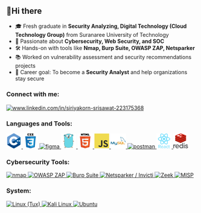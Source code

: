 ## 👋Hi there 

- 🎓 Fresh graduate in **Security Analyzing, Digital Technology (Cloud Technology Group)** from Suranaree University of Technology  
- 🔐 Passionate about **Cybersecurity, Web Security, and SOC**  
- 🛠️ Hands-on with tools like **Nmap, Burp Suite, OWASP ZAP, Netsparker**
- 📚 Worked on vulnerability assessment and security recommendations projects  
- 🎯 Career goal: To become a **Security Analyst** and help organizations stay secure  

<h3 align="left">Connect with me:</h3>
<p align="left">
<a href="https://linkedin.com/in/www.linkedin.com/in/siriyakorn-srisawat-223175368" target="blank"><img align="center" src="https://raw.githubusercontent.com/rahuldkjain/github-profile-readme-generator/master/src/images/icons/Social/linked-in-alt.svg" alt="www.linkedin.com/in/siriyakorn-srisawat-223175368" height="30" width="40" /></a>
</p>

<h3 align="left">Languages and Tools:</h3>
<p align="left"> <a href="https://www.w3schools.com/cpp/" target="_blank" rel="noreferrer"> <img src="https://raw.githubusercontent.com/devicons/devicon/master/icons/cplusplus/cplusplus-original.svg" alt="cplusplus" width="40" height="40"/> </a> <a href="https://www.w3schools.com/css/" target="_blank" rel="noreferrer"> <img src="https://raw.githubusercontent.com/devicons/devicon/master/icons/css3/css3-original-wordmark.svg" alt="css3" width="40" height="40"/> </a> <a href="https://www.figma.com/" target="_blank" rel="noreferrer"> <img src="https://www.vectorlogo.zone/logos/figma/figma-icon.svg" alt="figma" width="40" height="40"/> </a> <a href="https://golang.org" target="_blank" rel="noreferrer"> <img src="https://raw.githubusercontent.com/devicons/devicon/master/icons/go/go-original.svg" alt="go" width="40" height="40"/> </a> <a href="https://www.w3.org/html/" target="_blank" rel="noreferrer"> <img src="https://raw.githubusercontent.com/devicons/devicon/master/icons/html5/html5-original-wordmark.svg" alt="html5" width="40" height="40"/> </a> <a href="https://developer.mozilla.org/en-US/docs/Web/JavaScript" target="_blank" rel="noreferrer"> <img src="https://raw.githubusercontent.com/devicons/devicon/master/icons/javascript/javascript-original.svg" alt="javascript" width="40" height="40"/> </a> <a href="https://www.mysql.com/" target="_blank" rel="noreferrer"> <img src="https://raw.githubusercontent.com/devicons/devicon/master/icons/mysql/mysql-original-wordmark.svg" alt="mysql" width="40" height="40"/> </a> <a href="https://postman.com" target="_blank" rel="noreferrer"> <img src="https://www.vectorlogo.zone/logos/getpostman/getpostman-icon.svg" alt="postman" width="40" height="40"/> </a> <a href="https://reactjs.org/" target="_blank" rel="noreferrer"> <img src="https://raw.githubusercontent.com/devicons/devicon/master/icons/react/react-original-wordmark.svg" alt="react" width="40" height="40"/> </a> <a href="https://redis.io" target="_blank" rel="noreferrer"> <img src="https://raw.githubusercontent.com/devicons/devicon/master/icons/redis/redis-original-wordmark.svg" alt="redis" width="40" height="40"/> </a> </p>
<h3 align="left">Cybersecurity Tools:</h3>
<p align="left"> <a href="https://nmap.org" target="_blank" rel="noreferrer">
  <img src="https://nmap.org/images/nmap-project-logo.svg" alt="nmap" width="40" height="40" />
</a>
<a href="https://www.zaproxy.org" target="_blank" rel="noreferrer">
  <img src="https://commons.wikimedia.org/wiki/Special:FilePath/OWASP_ZAP_logo.svg" alt="OWASP ZAP" width="40" height="40" />
<a href="https://portswigger.net/burp" target="_blank" rel="noreferrer">
  <img src="https://cdn.simpleicons.org/burpsuite/FF6633" 
       alt="Burp Suite" width="40" height="40" />
</a>

<a href="https://www.invicti.com/products/netsparker/" target="_blank" rel="noreferrer">
  <img src="https://avatars.githubusercontent.com/u/2313078?s=280&v=4" alt="Netsparker / Invicti" width="40" height="40" />
</a>

<a href="https://zeek.org" target="_blank" rel="noreferrer">
  <img src="https://i0.wp.com/zeek.org/wp-content/uploads/2021/01/zeek-logo-blue-black-rgb-horizontal.png?resize=275%2C91&ssl=1" alt="Zeek" width="40" height="40" />
</a>

<a href="https://www.misp-project.org" target="_blank" rel="noreferrer">
  <img src="https://raw.githubusercontent.com/MISP/MISP/2.4/app/webroot/img/misp-logo.png" alt="MISP" width="40" height="40" />
</a>

<h3 align="left">System:</h3>
<a href="https://www.kernel.org" target="_blank" rel="noreferrer">
  <img src="https://upload.wikimedia.org/wikipedia/commons/3/35/Tux.svg" alt="Linux (Tux)" width="40" height="40">
</a>
<a href="https://www.kali.org" target="_blank" rel="noreferrer">
  <img src="https://commons.wikimedia.org/wiki/Special:FilePath/Kali-dragon-icon.svg" alt="Kali Linux" width="40" height="40">
</a>
<a href="https://ubuntu.com" target="_blank" rel="noreferrer">
  <img src="https://commons.wikimedia.org/wiki/Special:FilePath/UbuntuCoF.svg" alt="Ubuntu" width="40" height="40">
</a>
